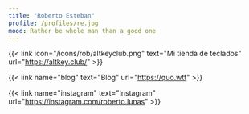 ```yaml
---
title: "Roberto Esteban"
profile: /profiles/re.jpg
mood: Rather be whole man than a good one
---
```


{{< link icon="/icons/rob/altkeyclub.png" text="Mi tienda de teclados" url="https://altkey.club/" >}}

{{< link name="blog" text="Blog" url="https://quo.wtf" >}}

{{< link name="instagram" text="Instagram" url="https://instagram.com/roberto.lunas" >}}
